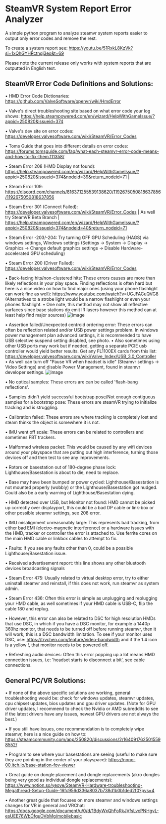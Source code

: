 # SteamVR System Report Error Analyzer
A simple python program to analyze steamvr system reports easier to output only error codes and remove the rest. 

To create a system report see: https://youtu.be/51RxkL8KzVk?si=1xQhGYHRctngj3eo&t=69 

Please note the current release only works with system reports that are outputted in English text.

## SteamVR Error Code Definitions and Solutions: 

• HMD Error Code Dictionaries: https://github.com/ValveSoftware/openvr/wiki/HmdError

• Valve\'s direct troubleshooting site based on what error code your log shows: https://help.steampowered.com/en/wizard/HelpWithGameIssue/?appid=250820&issueid=374  

• Valve\'s dev site on error codes: https://developer.valvesoftware.com/wiki/SteamVR/Error_Codes  

• Toms Guide that goes into different details on error codes: https://forums.tomsguide.com/faq/what-each-steamvr-error-code-means-and-how-to-fix-them.111358/ 

•	Steam Error 208 (HMD Display not found): https://help.steampowered.com/en/wizard/HelpWithGameIssue/?appid=250820&issueid=374&nodeid=39&return_nodeid=71 |  

•	Steam Error 109: https://discord.com/channels/816371255539138620/1192675050818637856/1192675050818637856  

•	Steam Error 301 (Connect Failed): https://developer.valvesoftware.com/wiki/SteamVR/Error_Codes | As well try SteamVR Beta Branch | https://help.steampowered.com/en/wizard/HelpWithGameIssue/?appid=250820&issueid=374&nodeid=40&return_nodeid=71  

•	Steam Error -203/-204: Try turning OFF GPU Scheduling (HAGS) via windows settings, Windows settings (Settings -> System -> Display -> Graphics -> Change default graphics settings -> Disable Hardware-accelerated GPU scheduling) 

•	Steam Error 200 (Driver Failed): https://developer.valvesoftware.com/wiki/SteamVR/Error_Codes 

•	Back-facing hits/non-clustered hits: These errors causes are more than likely reflections in your play space. Finding reflections is often hard but here is a nice video on how to find major ones (using your phone flashlight can work fine as well): https://www.youtube.com/watch?v=UGJFACuQVG8 (Alternatives to a strobe light would be a narrow flashlight or even your phones flashlight. 
•	One note, this method may not show all reflective surfaces since base stations do emit IR lasers however this method can at least help find major sources)
![image](https://github.com/user-attachments/assets/45488021-341a-4949-afc6-32477e5bf37c)


•	Assertion failed/Unexpected centroid ordering error: These errors can often be reflection related and/or USB power settings problem. In windows power management plan advanced settings, it is recommended to have USB selective suspend setting disabled, see photo. 
•	Also sometimes using other USB ports may work but if needed, getting a separate PCIE usb controller would yield better results. Get any FL1100EX cards from this list: https://developer.valvesoftware.com/wiki/Valve_Index/USB_3.0_Controller  
•	As well can turn off "Pause VR when headset is idle" (Steamvr settings -> Video Settings) and disable Power Management, found in steamvr developer settings. 
![image](https://github.com/user-attachments/assets/d2bc91a8-83de-4bc9-9cca-79839dff8e20) 

•	No optical samples: These errors are can be called 'flash-bang reflections'.

•	Samples didn't yield successful bootstrap pose/Not enough contiguous samples for a bootstrap pose: These errors are steamVR trying to initialize tracking and is struggling.

•	Calibration failed: These errors are where tracking is completely lost and steam thinks the object is somewhere it is not.

•	IMU went off scale: These errors can be related to controllers and sometimes FBT trackers.

•	Malformed wireless packet: This would be caused by any wifi devices around your playspace that are putting out high interference, turning those devices off and then test to see any improvements.

•	Rotors on basestation out of 180-degree phase lock: Lighthouse/Basestation is about to die, need to replace.

•	Base may have been bumped or power cycled: Lighthouse/Basestation is not mounted properly (wobbly) or the Lighthouse/Basestation got nudged. Could also be a early warning of Lighthouse/Basestation dying. 

•	HMD detected over USB, but Monitor not found: HMD cannot be picked up correctly over displayport, this could be a bad DP cable or link-box or other possible steamvr settings, see 208 error. 

•	IMU misalignment unreasonably large: This represents bad tracking, from either bad EMI (electro-magnetic interference) or a hardware issues with the HMD, tracker or controller the error is attached to. Use ferrite cores on the main HMD cable or linkbox cables to attempt to fix. 

•	Faults: If you see any faults other than 0, could be a possible Lighthouse/Basestation issue. 

•	Received advertisement report: this line shows any other bluetooth devices broadcasting signals

•	Steam Error 475: Usually related to virtual desktop error, try to either uninstall steamvr and reinstall, if this does not work, run steamvr as system admin.

•	Steam Error 436: Often this error is simple as unplugging and replugging your HMD cable, as well sometimes if your HMD cable is USB-C, flip the cable 180 and replug. 

•	However, this error can also be related to DSC for high resolution HMDs that use DSC, in which if you have a DSC monitor, for example a 1440p 360hz monitor, that needs to be turned off before running steamvr, then it will work, this is a DSC bandwidth limitation. To see if your monitor uses DSC, use: https://trychen.com/feature/video-bandwidth and if the 1.4 icon is a yellow !, that monitor needs to be powered off. 

•	Refreshing audio devices: Often this error popping up a lot means HMD connection issues, i.e: 'headset starts to disconnect a bit', see cable connections.

## General PC/VR Solutions: 

•	If none of the above specific solutions are working, general troubleshooting would be: check for windows updates, steamvr updates, cpu chipset updates, bios updates and gpu driver updates. (Note for GPU driver updates, I recommend to check the Nvidia or AMD subreddits to see if the latest drivers have any issues, newest GPU drivers are not always the best.) 

•	If you still have issues, one recommendation is to completely wipe steamvr, here is a nice guide on how to: https://steamcommunity.com/app/250820/discussions/2/1640917625015598552/ 

•	Program to see where your basestations are seeing (useful to make sure they are pointing in the center of your playspace): https://nono-00.itch.io/base-station-fov-viewer

•	Great guide on dongle placement and dongle replacements (akro dongles being very good as individual dongle replacements): https://www.notion.so/yeove/SteamVR-Hardware-troubleshooting-Megathread-Setup-Guide-16fc956d336a8037b738d1b0b1ded2f0?pvs=4 

•	Another great guide that focuses on more steamvr and windows settings changes for VR in general and VRChat: https://docs.google.com/document/u/0/d/1BdyWxQhFoRkJVfsLvcPNHgvL-esUEE76WbDfguOVbMg/mobilebasic



